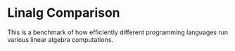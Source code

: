 # Linalg Comparison

This is a benchmark of how efficiently different programming languages run various linear algebra computations.